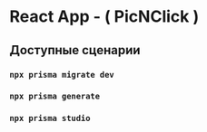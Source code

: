 
# React App - ( PicNClick )

## Доступные сценарии

### `npx prisma migrate dev`

### `npx prisma generate`

### `npx prisma studio`

